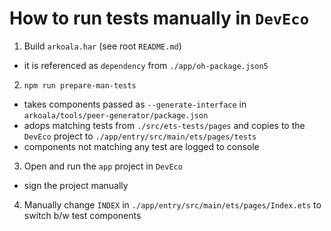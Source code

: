 # How to run tests manually in `DevEco`

1. Build `arkoala.har` (see root `README.md`)

- it is referenced as `dependency` from `./app/oh-package.json5`

2. `npm run prepare-man-tests`

- takes components passed as `--generate-interface` in `arkoala/tools/peer-generator/package.json`
- adops matching tests from `./src/ets-tests/pages` and copies to the `DevEco` project to `./app/entry/src/main/ets/pages/tests`
- components not matching any test are logged to console

3. Open and run the `app` project in `DevEco`

- sign the project manually

4. Manually change `INDEX` in `./app/entry/src/main/ets/pages/Index.ets` to switch b/w test components